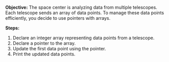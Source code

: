 **Objective:**
The space center is analyzing data from multiple telescopes. Each telescope sends an array of data points. To manage these data points efficiently, you decide to use pointers with arrays.

**Steps:**
1. Declare an integer array representing data points from a telescope.
2. Declare a pointer to the array.
3. Update the first data point using the pointer.
4. Print the updated data points.

